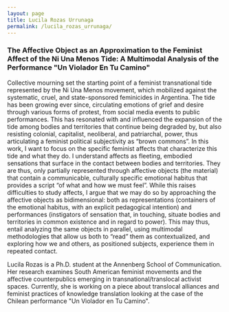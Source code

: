 ```yaml
---
layout: page
title: Lucila Rozas Urrunaga
permalink: /lucila_rozas_urrunaga/
---
```


<h3>The Affective Object as an Approximation to the Feminist Affect of the Ni Una Menos Tide: A Multimodal Analysis of the Performance "Un Violador En Tu Camino"</h3>

<p>Collective mourning set the starting point of a feminist transnational tide represented by the Ni Una Menos movement, which mobilized against the systematic, cruel, and state-sponsored feminicides in Argentina. The tide has been growing ever since, circulating emotions of grief and desire through various forms of protest, from social media events to public performances. This has resonated with and influenced the expansion of the tide among bodies and territories that continue being degraded by, but also resisting colonial, capitalist, neoliberal, and patriarchal, power, thus articulating a feminist political subjectivity as “brown commons”. In this work, I want to focus on the specific feminist affects that characterize this tide and what they do. I understand affects as fleeting, embodied sensations that surface in the contact between bodies and territories. They are thus, only partially represented through affective objects (the material) that contain a communicable, culturally specific emotional habitus that provides a script “of what and how we must feel”. While this raises difficulties to study affects, I argue that we may do so by approaching the affective objects as bidimensional: both as representations (containers of the emotional habitus, with an explicit pedagogical intention) and performances (instigators of sensation that, in touching, situate bodies and territories in common existence and in regard to power). This may thus, entail analyzing the same objects in parallel, using multimodal methodologies that allow us both to “read” them as contextualized, and exploring how we and others, as positioned subjects, experience them in repeated contact.</p>

<p>Lucila Rozas is a Ph.D. student at the Annenberg School of Communication. Her research examines South American feminist movements and the affective counterpublics emerging in transnational/translocal activist spaces. Currently, she is working on a piece about translocal alliances and feminist practices of knowledge translation looking at the case of the Chilean performance "Un Violador en Tu Camino".</p>